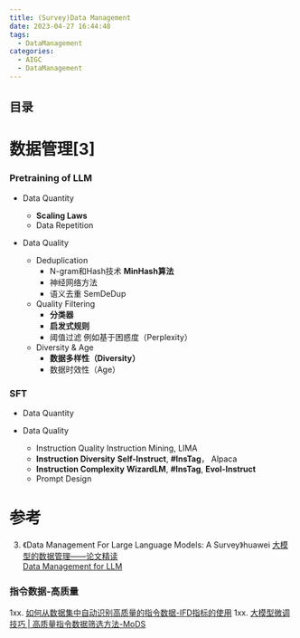 ```yaml
---
title: (Survey)Data Management  
date: 2023-04-27 16:44:48
tags:
  - DataManagement
categories: 
  - AIGC
  - DataManagement   
---
```


<p></p>
<!-- more -->

## 目录
<!-- toc -->

# 数据管理[3]
### Pretraining of LLM
+ Data Quantity
  - **Scaling Laws**
  - Data Repetition

+ Data Quality
  - Deduplication
    - N-gram和Hash技术
      **MinHash算法**
    - 神经网络方法
    - 语义去重
      SemDeDup
  - Quality Filtering   
    - **分类器**
    - **启发式规则**
    - 阈值过滤
      例如基于困惑度（Perplexity）
  - Diversity & Age
    - **数据多样性（Diversity）**
    - 数据时效性（Age）    

### SFT
+ Data Quantity

+ Data Quality
  - Instruction Quality
    Instruction Mining,  LIMA
  - **Instruction Diversity**
    **Self-Instruct**,  **#InsTag**， Alpaca
  - **Instruction Complexity** 
    **WizardLM**,  **#InsTag**, **Evol-Instruct**
  - Prompt Design


# 参考
3. 《Data Management For Large Language Models: A Survey》huawei
    [大模型的数据管理——论文精读](https://blog.csdn.net/weixin_60760661/article/details/136058893)   
    [Data Management for LLM](https://github.com/www6v/data_management_LLM)
    
###  指令数据-高质量
1xx. [如何从数据集中自动识别高质量的指令数据-IFD指标的使用](https://zhuanlan.zhihu.com/p/658128530)
1xx. [大模型微调技巧 | 高质量指令数据筛选方法-MoDS](https://zhuanlan.zhihu.com/p/671183709)